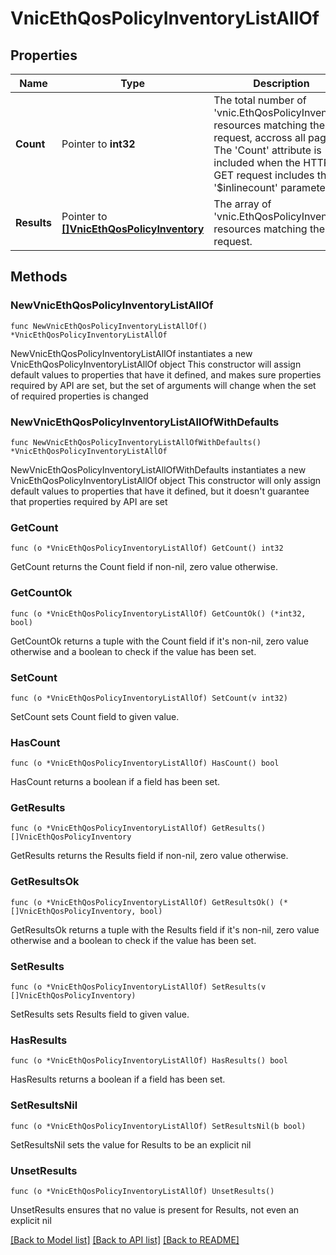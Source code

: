 # VnicEthQosPolicyInventoryListAllOf

## Properties

Name | Type | Description | Notes
------------ | ------------- | ------------- | -------------
**Count** | Pointer to **int32** | The total number of &#39;vnic.EthQosPolicyInventory&#39; resources matching the request, accross all pages. The &#39;Count&#39; attribute is included when the HTTP GET request includes the &#39;$inlinecount&#39; parameter. | [optional] 
**Results** | Pointer to [**[]VnicEthQosPolicyInventory**](VnicEthQosPolicyInventory.md) | The array of &#39;vnic.EthQosPolicyInventory&#39; resources matching the request. | [optional] 

## Methods

### NewVnicEthQosPolicyInventoryListAllOf

`func NewVnicEthQosPolicyInventoryListAllOf() *VnicEthQosPolicyInventoryListAllOf`

NewVnicEthQosPolicyInventoryListAllOf instantiates a new VnicEthQosPolicyInventoryListAllOf object
This constructor will assign default values to properties that have it defined,
and makes sure properties required by API are set, but the set of arguments
will change when the set of required properties is changed

### NewVnicEthQosPolicyInventoryListAllOfWithDefaults

`func NewVnicEthQosPolicyInventoryListAllOfWithDefaults() *VnicEthQosPolicyInventoryListAllOf`

NewVnicEthQosPolicyInventoryListAllOfWithDefaults instantiates a new VnicEthQosPolicyInventoryListAllOf object
This constructor will only assign default values to properties that have it defined,
but it doesn't guarantee that properties required by API are set

### GetCount

`func (o *VnicEthQosPolicyInventoryListAllOf) GetCount() int32`

GetCount returns the Count field if non-nil, zero value otherwise.

### GetCountOk

`func (o *VnicEthQosPolicyInventoryListAllOf) GetCountOk() (*int32, bool)`

GetCountOk returns a tuple with the Count field if it's non-nil, zero value otherwise
and a boolean to check if the value has been set.

### SetCount

`func (o *VnicEthQosPolicyInventoryListAllOf) SetCount(v int32)`

SetCount sets Count field to given value.

### HasCount

`func (o *VnicEthQosPolicyInventoryListAllOf) HasCount() bool`

HasCount returns a boolean if a field has been set.

### GetResults

`func (o *VnicEthQosPolicyInventoryListAllOf) GetResults() []VnicEthQosPolicyInventory`

GetResults returns the Results field if non-nil, zero value otherwise.

### GetResultsOk

`func (o *VnicEthQosPolicyInventoryListAllOf) GetResultsOk() (*[]VnicEthQosPolicyInventory, bool)`

GetResultsOk returns a tuple with the Results field if it's non-nil, zero value otherwise
and a boolean to check if the value has been set.

### SetResults

`func (o *VnicEthQosPolicyInventoryListAllOf) SetResults(v []VnicEthQosPolicyInventory)`

SetResults sets Results field to given value.

### HasResults

`func (o *VnicEthQosPolicyInventoryListAllOf) HasResults() bool`

HasResults returns a boolean if a field has been set.

### SetResultsNil

`func (o *VnicEthQosPolicyInventoryListAllOf) SetResultsNil(b bool)`

 SetResultsNil sets the value for Results to be an explicit nil

### UnsetResults
`func (o *VnicEthQosPolicyInventoryListAllOf) UnsetResults()`

UnsetResults ensures that no value is present for Results, not even an explicit nil

[[Back to Model list]](../README.md#documentation-for-models) [[Back to API list]](../README.md#documentation-for-api-endpoints) [[Back to README]](../README.md)


